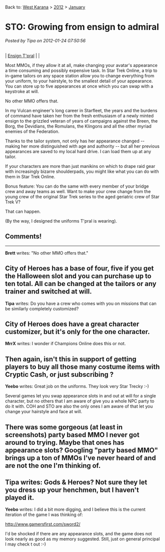Back to: [West Karana](/posts/westkarana.md) > [2012](/posts/2012/westkarana.md) > [January](./westkarana.md)
# STO: Growing from ensign to admiral

*Posted by Tipa on 2012-01-24 07:50:56*



|  |  |
| --- | --- |
| 
[Ensign T'pral](../../../uploads/2012/01/GameClient-2012-01-24-07-32-07-26.jpg) | 
 |



Most MMOs, if they allow it at all, make changing your avatar's appearance a time consuming and possibly expensive task. In Star Trek Online, a trip to in-game tailors on any space station allow you to change everything from your uniform, to your hairstyle, to the smallest detail of your appearance. You can store up to five appearances at once which you can swap with a keystroke at will.

No other MMO offers that.

In my Vulcan engineer's long career in Starfleet, the years and the burdens of command have taken her from the fresh enthusiasm of a newly minted ensign to the grizzled veteran of years of campaigns against the Breen, the Borg, the Devidians, the Romulans, the Klingons and all the other myriad enemies of the Federation.

Thanks to the tailor system, not only has her appearance changed -- making her more distinguished with age and authority -- but all her previous appearances are saved to my local hard drive. I can load them up at any tailor.

If your characters are more than just manikins on which to drape raid gear with increasingly bizarre shoulderpads, you might like what you can do with them in Star Trek Online.

Bonus feature: You can do the same with every member of your bridge crew and away teams as well. Want to make your crew change from the young crew of the original Star Trek series to the aged geriatric crew of Star Trek V?

That can happen.

(By the way, I designed the uniforms T'pral is wearing).

## Comments!
---
**Brett** writes: "No other MMO offers that."

City of Heroes has a base of four, five if you get the Halloween slot and you can purchase up to ten total. All can be changed at the tailors or any trainer and switched at will.
---
**Tipa** writes: Do you have a crew who comes with you on missions that can be similarly completely customized?

City of Heroes does have a great character customizer, but it's only for the one character.
---
**MrrX** writes: I wonder if Champions Online does this or not.

Then again, isn't this in support of getting players to buy all those many costume items with Cryptic Cash, or just subscribing ?
---
**Yeebo** writes: Great job on the uniforms. They look very Star Trecky :-)

Several games let you swap appearance slots in and out at will for a single character, but no others that I am aware of give you a whole NPC party to do it with. COH and STO are also the only ones I am aware of that let you change your hairstyle and face at will. 

There was some gorgeous (at least in screenshots) party based MMO I never got around to trying. Maybe that ones has appearance slots? Googling "party based MMO" brings up a ton of MMOs I've never heard of and are not the one I'm thinking of.
---
**Tipa** writes: Gods & Heroes? Not sure they let you dress up your henchmen, but I haven't played it.
---
**Yeebo** writes: I did a bit more digging, and I believe this is the current iteration of the game I was thinking of:

http://www.gamersfirst.com/sword2/

I'd be shocked if there are any appearance slots, and the game does not look nearly as good as my memory suggested. Still, just on general principal I may check t out :-)
